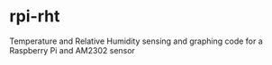 rpi-rht
=======

Temperature and Relative Humidity sensing and graphing code for a Raspberry Pi and AM2302 sensor
